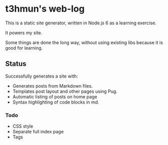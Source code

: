 # t3hmun's web-log

This is a static site generator, written in Node.js 6 as a learning exercise.

It powers my site.

Some things are done the long way, without using existing libs because it is good for learning.


## Status

Successfully generates a site with:

* Generates posts from Markdown files.
* Templates post layout and other pages using Pug.
* Automatic listing of posts on home page
* Syntax highlighting of code blocks in md.


### Todo

* CSS style
* Separate full index page
* Tags

